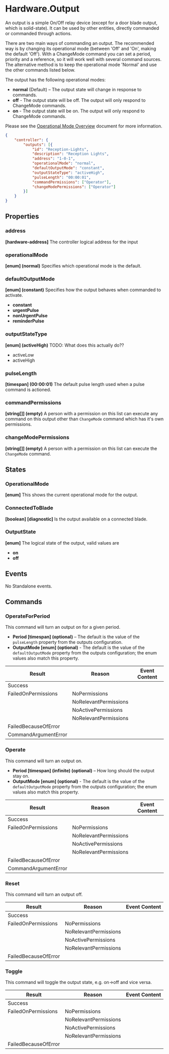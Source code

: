 # Hardware.Output

An output is a simple On/Off relay device (except for a door blade output, which is solid-state). It can be used by other entities, directly commanded or commanded through actions.

There are two main ways of commanding an output. The recommended way is by changing its operational mode (between 'Off' and 'On', making the default 'Off'). With a ChangeMode command you can set a period, priority and a reference, so it will work well with several command sources. The alternative method is to keep the operational mode 'Normal' and use the other commands listed below.

The output has the following operational modes:

- **normal** (Default) – The output state will change in response to commands.
- **off** - The output state will be off. The output will only respond to ChangeMode commands.
- **on** - The output state will be on. The output will only respond to ChangeMode commands.

Please see the [Operational Mode Overview](../ApplicationConfiguration/ModeOverview.md) document for more information.

````json
{
    "controller": {
        "outputs": [{
            "id": "Reception-Lights",
            "description": "Reception Lights",
            "address": "1-0-1",
            "operationalMode": "normal",
            "defaultOutputMode": "constant",
            "outputStateType": "activeHigh",
            "pulseLength": "00:00:01",
            "commandPermissions": ["Operator"],
            "changeModePermissions": ["Operator"]
        }]
    }
}
````

## Properties

### address

**[hardware-address]** The controller logical address for the input

### operationalMode

**[enum] (normal)** Specifies which operational mode is the default.

### defaultOutputMode

**[enum] (constant)** Specifies how the output behaves when commanded to activate.

- **constant**
- **urgentPulse**
- **nonUrgentPulse**
- **reminderPulse**

### outputStateType

**[enum] (activeHigh)** TODO: What does this actually do??

- activeLow
- activeHigh

### pulseLength

**[timespan] (00:00:01)** The default pulse length used when a pulse command is actioned.

### commandPermissions

**[string[]] (empty)** A person with a permission on this list can execute any command on
this output other than `ChangeMode` command which has it's own permissions.

### changeModePermissions

**[string[]] (empty)** A person with a permission on this list can execute the
`ChangeMode` command.

## States

### OperationalMode

**[enum]** This shows the current operational mode for the output.

### ConnectedToBlade

**[boolean]** **[diagnostic]** Is the output available on a connected blade.

### OutputState

**[enum]** The logical state of the output, valid values are

- **on**
- **off**

## Events

No Standalone events.

## Commands

### OperateForPeriod

This command will turn an output on for a given period.

- **Period [timespan] (optional)** – The default is the value of the `pulseLength`
 property from the outputs configuration.
- **OutputMode [enum] (optional)** - The default is the value of the `defaultOutputMode`
 property from the outputs configuration; the enum values also match this property.

| **Result**           | **Reason**            | **Event Content** |
|----------------------|-----------------------|-------------------|
| Success              |                       |                   |
| FailedOnPermissions  | NoPermissions         |                   |
|                      | NoRelevantPermissions |                   |
|                      | NoActivePermissions   |                   |
|                      | NoRelevantPermissions |                   |
| FailedBecauseOfError |                       |                   |
| CommandArgumentError |                       |                   |

### Operate

This command will turn an output on.

- **Period [timespan] (infinite) (optional)** – How long should the output stay on.
- **OutputMode [enum] (optional)** - The default is the value of the `defaultOutputMode`
 property from the outputs configuration; the enum values also match this property.

| **Result**           | **Reason**            | **Event Content** |
|----------------------|-----------------------|-------------------|
| Success              |                       |                   |
| FailedOnPermissions  | NoPermissions         |                   |
|                      | NoRelevantPermissions |                   |
|                      | NoActivePermissions   |                   |
|                      | NoRelevantPermissions |                   |
| FailedBecauseOfError |                       |                   |  TODO: What's the difference between this
| CommandArgumentError |                       |                   |  TODO: and this?

### Reset

This command will turn an output off.

| **Result**           | **Reason**            | **Event Content** |
|----------------------|-----------------------|-------------------|
| Success              |                       |                   |
| FailedOnPermissions  | NoPermissions         |                   |
|                      | NoRelevantPermissions |                   |
|                      | NoActivePermissions   |                   |
|                      | NoRelevantPermissions |                   |
| FailedBecauseOfError |                       |                   |

### Toggle

This command will toggle the output state, e.g. on->off and vice versa.

| **Result**           | **Reason**            | **Event Content** |
|----------------------|-----------------------|-------------------|
| Success              |                       |                   |
| FailedOnPermissions  | NoPermissions         |                   |
|                      | NoRelevantPermissions |                   |
|                      | NoActivePermissions   |                   |
|                      | NoRelevantPermissions |                   |
| FailedBecauseOfError |                       |                   |
